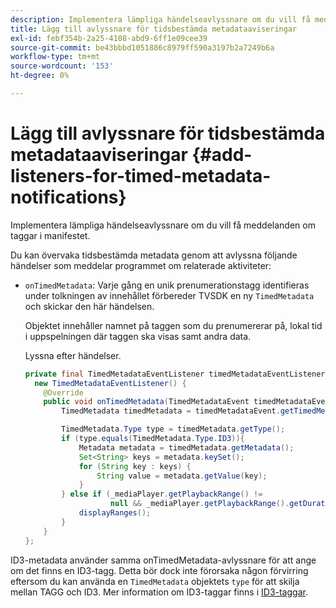 ```yaml
---
description: Implementera lämpliga händelseavlyssnare om du vill få meddelanden om taggar i manifestet.
title: Lägg till avlyssnare för tidsbestämda metadataaviseringar
exl-id: febf354b-2a25-4108-abd9-6ff1e09cee39
source-git-commit: be43bbbd1051886c8979ff590a3197b2a7249b6a
workflow-type: tm+mt
source-wordcount: '153'
ht-degree: 0%

---
```


# Lägg till avlyssnare för tidsbestämda metadataaviseringar {#add-listeners-for-timed-metadata-notifications}

Implementera lämpliga händelseavlyssnare om du vill få meddelanden om taggar i manifestet.

Du kan övervaka tidsbestämda metadata genom att avlyssna följande händelser som meddelar programmet om relaterade aktiviteter:

* `onTimedMetadata`: Varje gång en unik prenumerationstagg identifieras under tolkningen av innehållet förbereder TVSDK en ny `TimedMetadata` och skickar den här händelsen.

   Objektet innehåller namnet på taggen som du prenumererar på, lokal tid i uppspelningen där taggen ska visas samt andra data.

   Lyssna efter händelser.

   ```java
   private final TimedMetadataEventListener timedMetadataEventListener =  
     new TimedMetadataEventListener() { 
       @Override 
       public void onTimedMetadata(TimedMetadataEvent timedMetadataEvent) { 
           TimedMetadata timedMetadata = timedMetadataEvent.getTimedMetadata(); 
   
           TimedMetadata.Type type = timedMetadata.getType(); 
           if (type.equals(TimedMetadata.Type.ID3)){ 
               Metadata metadata = timedMetadata.getMetadata(); 
               Set<String> keys = metadata.keySet(); 
               for (String key : keys) { 
                   String value = metadata.getValue(key); 
               } 
           } else if (_mediaPlayer.getPlaybackRange() !=  
                      null && _mediaPlayer.getPlaybackRange().getDuration() > 0) { 
               displayRanges(); 
           } 
       } 
   }; 
   ```

ID3-metadata använder samma onTimedMetadata-avlyssnare för att ange om det finns en ID3-tagg. Detta bör dock inte förorsaka någon förvirring eftersom du kan använda en `TimedMetadata` objektets `type` för att skilja mellan TAGG och ID3. Mer information om ID3-taggar finns i [ID3-taggar](../../../tvsdk-1.4-for-android/notification-system/android-1.4-id3-metadata-retrieve.md).
